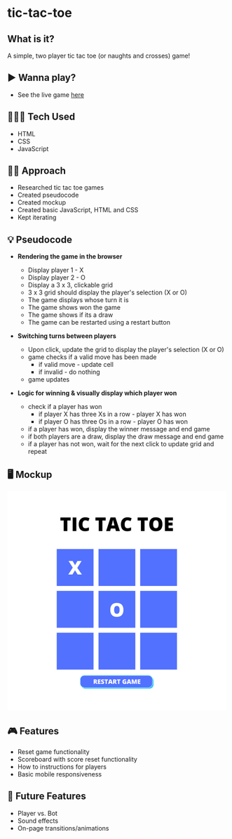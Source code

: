 # tic-tac-toe

## What is it?
A simple, two player tic tac toe (or naughts and crosses) game!

## ▶️ Wanna play?
- See the live game [here](https://kaytawho.github.io/tic-tac-toe/)

## 👩🏾‍💻 Tech Used

-   HTML
-   CSS
-   JavaScript

## ✍🏾 Approach
- Researched tic tac toe games
- Created pseudocode
- Created mockup
- Created basic JavaScript, HTML and CSS
- Kept iterating

## 💡 Pseudocode

- **Rendering the game in the browser**
    - Display player 1 - X
    - Display player 2 - O
    - Display a 3 x 3, clickable grid
    - 3 x 3 grid should display the player's selection (X or O)
    - The game displays whose turn it is
    - The game shows won the game
    - The game shows if its a draw
    - The game can be restarted using a restart button
    
- **Switching turns between players**
    - Upon click, update the grid to display the player's selection (X or O)
    - game checks if a valid move has been made
        - if valid move - update cell
        - if invalid - do nothing
    - game updates
    
- **Logic for winning & visually display which player won**
    - check if a player has won
        - if player X has three Xs in a row - player X has won
        - if player O has three Os in a row - player O has won
    - if a player has won, display the winner message and end game
    - if both players are a draw, display the draw message and end game
    - if a player has not won, wait for the next click to update grid and repeat


## 🖥️ Mockup
![game mockup](tic-tac-toe-mockup.png)

## 🎮 Features
- Reset game functionality
- Scoreboard with score reset functionality
- How to instructions for players
- Basic mobile responsiveness

## 👾 Future Features
- Player vs. Bot
- Sound effects
- On-page transitions/animations
